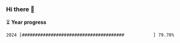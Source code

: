 ### Hi there :wave:

:hourglass_flowing_sand: **Year progress**

```txt
2024 [#######################################           ] 79.78%
```
